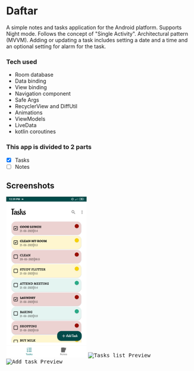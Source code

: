 # Daftar
A simple notes and tasks application for the Android platform. 
Supports Night mode. 
Follows the concept of "Single Activity". 
Architectural pattern (MVVM). 
Adding or updating a task includes setting a date and a time and an optional setting for alarm for the task.
### Tech used
* Room database
* Data binding
* View binding
* Navigation component
* Safe Args
* RecyclerView and DiffUtil
* Animations
* ViewModels
* LiveData
* kotlin coroutines
### This app is divided to 2 parts 
- [x] Tasks  
- [ ] Notes
## Screenshots
<kbd><img width="216" height="432" src="screenshots/1.jpg" alt="Tasks list Preview" /></kbd>
<kbd><img width="216" height="432" src="https://github.com/ReemHazzaa/Daftar/tree/master/screenshots/2.png" alt="Tasks list Preview" /></kbd>
<kbd><img width="216" height="432" src="https://github.com/ReemHazzaa/Daftar/tree/master/screenshots/3.png" alt="Add task Preview" /></kbd>


